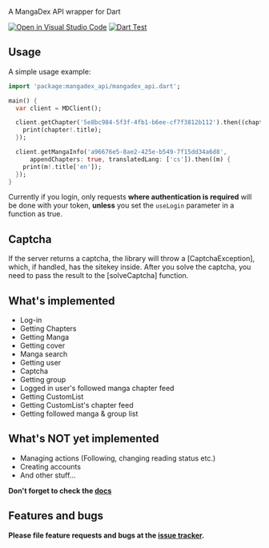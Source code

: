 A MangaDex API wrapper for Dart

[![Open in Visual Studio Code](https://open.vscode.dev/badges/open-in-vscode.svg)](https://open.vscode.dev/hernikplays/mangadex-dart-api) [![Dart Test](https://github.com/hernikplays/mangadex-dart-api/actions/workflows/dart.yml/badge.svg)](https://github.com/hernikplays/mangadex-dart-api/actions/workflows/dart.yml)

## Usage

A simple usage example:

```dart
import 'package:mangadex_api/mangadex_api.dart';

main() {
  var client = MDClient();

  client.getChapter('5e8bc984-5f3f-4fb1-b6ee-cf7f3812b112').then((chapter) {
    print(chapter!.title);
  });

  client.getMangaInfo('a96676e5-8ae2-425e-b549-7f15dd34a6d8',
      appendChapters: true, translatedLang: ['cs']).then((m) {
    print(m!.title['en']);
  });
}
```

Currently if you login, only requests __where authentication is required__ will be done with your token, **unless** you set the `useLogin` parameter in a function as true.

## Captcha
If the server returns a captcha, the library will throw a [CaptchaException], which, if handled, has the sitekey inside. After you solve the captcha, you need to pass the result to the [solveCaptcha] function.

## What's implemented
- Log-in
- Getting Chapters
- Getting Manga
- Getting cover
- Manga search
- Getting user
- Captcha
- Getting group
- Logged in user's followed manga chapter feed
- Getting CustomList
- Getting CustomList's chapter feed
- Getting followed manga & group list


## What's NOT yet implemented
- Managing actions (Following, changing reading status etc.)
- Creating accounts
- And other stuff...

**Don't forget to check the [docs](https://pub.dev/documentation/mangadex_api/latest/)**

## Features and bugs

**Please file feature requests and bugs at the [issue tracker][tracker].**

[tracker]: https://github.com/hernikplays/mangadex-dart-api/issues
